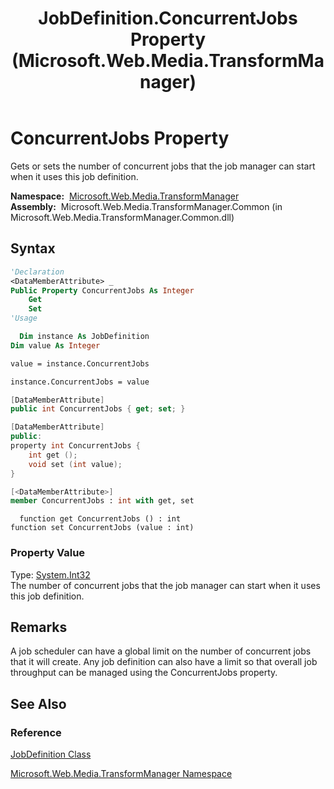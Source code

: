 ﻿---
title: JobDefinition.ConcurrentJobs Property (Microsoft.Web.Media.TransformManager)
TOCTitle: ConcurrentJobs Property
ms:assetid: P:Microsoft.Web.Media.TransformManager.JobDefinition.ConcurrentJobs
ms:mtpsurl: https://msdn.microsoft.com/en-us/library/microsoft.web.media.transformmanager.jobdefinition.concurrentjobs(v=VS.90)
ms:contentKeyID: 35520819
ms.date: 06/14/2012
mtps_version: v=VS.90
f1_keywords:
- Microsoft.Web.Media.TransformManager.JobDefinition.ConcurrentJobs
- Microsoft.Web.Media.TransformManager.JobDefinition.get_ConcurrentJobs
- Microsoft.Web.Media.TransformManager.JobDefinition.set_ConcurrentJobs
dev_langs:
- csharp
- jscript
- vb
- FSharp
- cpp
api_location:
- Microsoft.Web.Media.TransformManager.Common.dll
api_name:
- Microsoft.Web.Media.TransformManager.JobDefinition.ConcurrentJobs
- Microsoft.Web.Media.TransformManager.JobDefinition.set_ConcurrentJobs
- Microsoft.Web.Media.TransformManager.JobDefinition.get_ConcurrentJobs
api_type:
- Managed
topic_type:
- apiref
- kbSyntax
product_family_name: VS
ROBOTS: INDEX,FOLLOW
---

# ConcurrentJobs Property

Gets or sets the number of concurrent jobs that the job manager can start when it uses this job definition.

**Namespace:**  [Microsoft.Web.Media.TransformManager](microsoft-web-media-transformmanager-namespace.md)  
**Assembly:**  Microsoft.Web.Media.TransformManager.Common (in Microsoft.Web.Media.TransformManager.Common.dll)

## Syntax

```vb
'Declaration
<DataMemberAttribute> _
Public Property ConcurrentJobs As Integer
    Get
    Set
'Usage

  Dim instance As JobDefinition
Dim value As Integer

value = instance.ConcurrentJobs

instance.ConcurrentJobs = value
```

```csharp
[DataMemberAttribute]
public int ConcurrentJobs { get; set; }
```

```cpp
[DataMemberAttribute]
public:
property int ConcurrentJobs {
    int get ();
    void set (int value);
}
```

``` fsharp
[<DataMemberAttribute>]
member ConcurrentJobs : int with get, set
```

```jscript
  function get ConcurrentJobs () : int
function set ConcurrentJobs (value : int)
```

### Property Value

Type: [System.Int32](https://msdn.microsoft.com/library/td2s409d)  
The number of concurrent jobs that the job manager can start when it uses this job definition.  

## Remarks

A job scheduler can have a global limit on the number of concurrent jobs that it will create. Any job definition can also have a limit so that overall job throughput can be managed using the ConcurrentJobs property.

## See Also

### Reference

[JobDefinition Class](jobdefinition-class-microsoft-web-media-transformmanager.md)

[Microsoft.Web.Media.TransformManager Namespace](microsoft-web-media-transformmanager-namespace.md)

